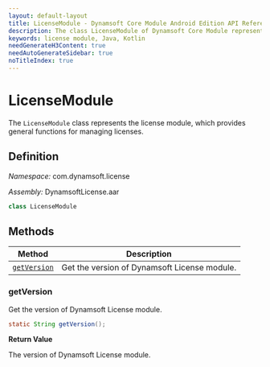 ```yaml
---
layout: default-layout
title: LicenseModule - Dynamsoft Core Module Android Edition API Reference
description: The class LicenseModule of Dynamsoft Core Module represents the license module, which provides general functions for managing licenses.
keywords: license module, Java, Kotlin
needGenerateH3Content: true
needAutoGenerateSidebar: true
noTitleIndex: true
---
```


# LicenseModule

The `LicenseModule` class represents the license module, which provides general functions for managing licenses.

## Definition

*Namespace:* com.dynamsoft.license

*Assembly:* DynamsoftLicense.aar

```java
class LicenseModule
```

## Methods

| Method | Description |
| ------ | ----------- |
| [`getVersion`](#getversion) | Get the version of Dynamsoft License module. |

### getVersion

Get the version of Dynamsoft License module.

```java
static String getVersion();
```

**Return Value**

The version of Dynamsoft License module.
